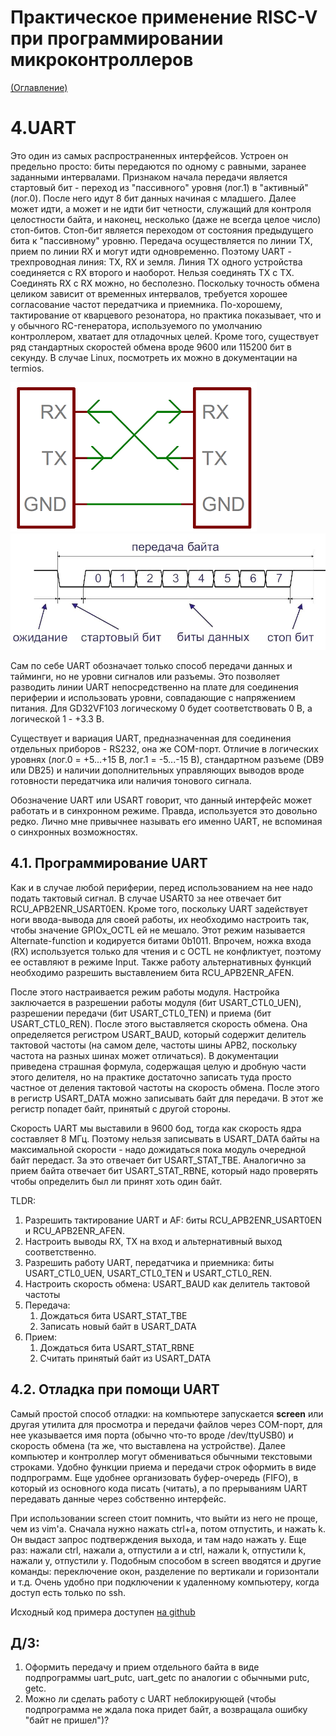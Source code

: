 # Практическое применение RISC-V при программировании микроконтроллеров

[(Оглавление)](index.md)

# 4.UART

Это один из самых распространенных интерфейсов. Устроен он предельно просто: биты передаются по одному с равными, заранее заданными интервалами. Признаком начала передачи является стартовый бит - переход из "пассивного" уровня (лог.1) в "активный" (лог.0). После него идут 8 бит данных начиная с младшего. Далее может идти, а может и не идти бит четности, служащий для контроля целостности байта, и наконец, несколько (даже не всегда целое число) стоп-битов. Стоп-бит является переходом от состояния предыдущего бита к "пассивному" уровню. Передача осуществляется по линии TX, прием по линии RX и могут идти одновременно. Поэтому UART - трехпроводная линия: TX, RX и земля. Линия TX одного устройства соединяется с RX второго и наоборот. Нельзя соединять TX с TX. Соединять RX с RX можно, но бесполезно. Поскольку точность обмена целиком зависит от временных интервалов, требуется хорошее согласование частот передатчика и приемника. По-хорошему, тактирование от кварцевого резонатора, но практика показывает, что и у обычного RC-генератора, используемого по умолчанию контроллером, хватает для отладочных целей. Кроме того, существует ряд стандартных скоростей обмена вроде 9600 или 115200 бит в секунду. В случае Linux, посмотреть их можно в документации на termios.

![соединение двух устройств по UART](files/uart_connection.png)
![осциллограмма передачи одного байта](files/uart_structure.png)

Сам по себе UART обозначает только способ передачи данных и тайминги, но не уровни сигналов или разъемы. Это позволяет разводить линии UART непосредственно на плате для соединения периферии и использовать уровни, совпадающие с напряжением питания. Для GD32VF103 логическому 0 будет соответствовать 0 В, а логической 1 - +3.3 В.

Существует и вариация UART, предназначенная для соединения отдельных приборов - RS232, она же COM-порт. Отличие в логических уровнях (лог.0 = +5...+15 В, лог.1 = -5...-15 В), стандартном разъеме (DB9 или DB25) и наличии дополнительных управляющих выводов вроде готовности передатчика или наличия тонового сигнала.

Обозначение UART или USART говорит, что данный интерфейс может работать и в синхронном режиме. Правда, используется это довольно редко. Лично мне привычнее называть его именно UART, не вспоминая о синхронных возможностях.

## 4.1. Программирование UART

Как и в случае любой периферии, перед использованием на нее надо подать тактовый сигнал. В случае USART0 за нее отвечает бит RCU_APB2ENR_USART0EN. Кроме того, поскольку UART задействует ноги ввода-вывода для своей работы, их необходимо настроить так, чтобы значение GPIOx_OCTL ей не мешало. Этот режим называется Alternate-function и кодируется битами 0b1011. Впрочем, ножка входа (RX) используется только для чтения и с OCTL не конфликтует, поэтому ее оставляют в режиме Input. Также работу альтернативных функций необходимо разрешить выставлением бита RCU_APB2ENR_AFEN.

После этого настраивается режим работы модуля. Настройка заключается в разрешении работы модуля (бит USART_CTL0_UEN), разрешении передачи (бит USART_CTL0_TEN) и приема (бит USART_CTL0_REN). После этого выставляется скорость обмена. Она определяется регистром USART_BAUD, который содержит делитель тактовой частоты (на самом деле, частоты шины APB2, поскольку частота на разных шинах может отличаться). В документации приведена страшная формула, содержащая целую и дробную части этого делителя, но на практике достаточно записать туда просто частное от деления тактовой частоты на скорость обмена. После этого в регистр USART_DATA можно записывать байт для передачи. В этот же регистр попадет байт, принятый с другой стороны.

Скорость UART мы выставили в 9600 бод, тогда как скорость ядра составляет 8 МГц. Поэтому нельзя записывать в USART_DATA байты на максимальной скорости - надо дожидаться пока модуль очередной байт передаст. За это отвечает бит USART_STAT_TBE. Аналогично за прием байта отвечает бит USART_STAT_RBNE, который надо проверять чтобы определить был ли принят хоть один байт.

TLDR:
	
1. Разрешить тактирование UART и AF: биты  RCU_APB2ENR_USART0EN и  RCU_APB2ENR_AFEN.
2. Настроить выводы RX, TX на вход и альтернативный выход соответственно.
3. Разрешить работу UART, передатчика и приемника: биты USART_CTL0_UEN,  USART_CTL0_TEN и  USART_CTL0_REN.
4. Настроить скорость обмена: USART_BAUD как делитель тактовой частоты
5. Передача:
    1. Дождаться бита USART_STAT_TBE
    2. Записать новый байт в USART_DATA
6. Прием:
    1. Дождаться бита USART_STAT_RBNE
    2. Считать принятый байт из USART_DATA

## 4.2. Отладка при помощи UART

Самый простой способ отладки: на компьютере запускается **screen** или другая утилита для просмотра и передачи файлов через COM-порт, для нее указывается имя порта (обычно что-то вроде /dev/ttyUSB0) и скорость обмена (та же, что выставлена на устройстве). Далее компьютер и контроллер могут обмениваться обычными текстовыми строками. Удобно функции приема и передачи строк оформить в виде подпрограмм. Еще удобнее организовать буфер-очередь (FIFO), в который из основного кода писать (читать), а по прерываниям UART передавать данные через собственно интерфейс.

При использовании screen стоит помнить, что выйти из него не проще, чем из vim'а. Сначала нужно нажать ctrl+a, потом отпустить, и нажать k. Он выдаст запрос подтверждения выхода, и там надо нажать y. Еще раз: нажали ctrl, нажали a, отпустили a и ctrl, нажали k, отпустили k, нажали y, отпустили y. Подобным способом в screen вводятся и другие команды: переключение окон, разделение по вертикали и горизонтали и т.д. Очень удобно при подключении к удаленному компьютеру, когда доступ есть только по ssh.

Исходный код примера доступен [на github](https://github.com/KarakatitsaRISCV/riscv-asm/tree/main/4.interrupt)

## Д/З:

1. Оформить передачу и прием отдельного байта в виде подпрограммы uart_putc, uart_getc по аналогии с обычными putc, getc.
2. Можно ли сделать работу с UART неблокирующей (чтобы подпрограмма не ждала пока придет байт, а возвращала ошибку "байт не пришел")?
